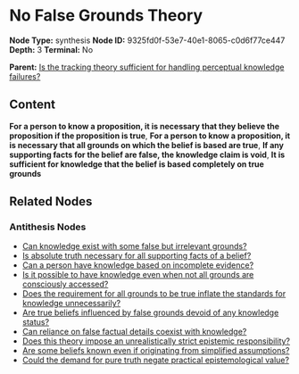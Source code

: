 # No False Grounds Theory

**Node Type:** synthesis
**Node ID:** 9325fd0f-53e7-40e1-8065-c0d6f77ce447
**Depth:** 3
**Terminal:** No

**Parent:** [Is the tracking theory sufficient for handling perceptual knowledge failures?](is-the-tracking-theory-sufficient-for-handling-perceptual-knowledge-failures-antithesis-04c84e1a-14a5-4d2c-9089-500dec4c8e28.md)

## Content

**For a person to know a proposition, it is necessary that they believe the proposition if the proposition is true**, **For a person to know a proposition, it is necessary that all grounds on which the belief is based are true**, **If any supporting facts for the belief are false, the knowledge claim is void**, **It is sufficient for knowledge that the belief is based completely on true grounds**

## Related Nodes

### Antithesis Nodes

- [Can knowledge exist with some false but irrelevant grounds?](can-knowledge-exist-with-some-false-but-irrelevant-grounds-antithesis-cf3c0beb-6a17-4760-8608-6a284b179c6d.md)
- [Is absolute truth necessary for all supporting facts of a belief?](is-absolute-truth-necessary-for-all-supporting-facts-of-a-belief-antithesis-2480b237-980f-4d3d-852d-b33d884812a6.md)
- [Can a person have knowledge based on incomplete evidence?](can-a-person-have-knowledge-based-on-incomplete-evidence-antithesis-c74b7ca6-1f16-450c-80b5-44238ae2e0ed.md)
- [Is it possible to have knowledge even when not all grounds are consciously accessed?](is-it-possible-to-have-knowledge-even-when-not-all-grounds-are-consciously-accessed-antithesis-c2235837-5720-4f45-8b31-54ca85775665.md)
- [Does the requirement for all grounds to be true inflate the standards for knowledge unnecessarily?](does-the-requirement-for-all-grounds-to-be-true-inflate-the-standards-for-knowledge-unnecessarily-antithesis-bd529ed8-ebdd-4a0a-b1fc-cfe26907ee4b.md)
- [Are true beliefs influenced by false grounds devoid of any knowledge status?](are-true-beliefs-influenced-by-false-grounds-devoid-of-any-knowledge-status-antithesis-057013df-00e3-4d77-aad4-645568b21c8d.md)
- [Can reliance on false factual details coexist with knowledge?](can-reliance-on-false-factual-details-coexist-with-knowledge-antithesis-99a0c0d7-ceaf-49aa-a700-ae2958a89f6f.md)
- [Does this theory impose an unrealistically strict epistemic responsibility?](does-this-theory-impose-an-unrealistically-strict-epistemic-responsibility-antithesis-bc104159-8b50-489e-bc1c-09d2964dc63e.md)
- [Are some beliefs known even if originating from simplified assumptions?](are-some-beliefs-known-even-if-originating-from-simplified-assumptions-antithesis-3e635ed5-f0d0-416d-8d3e-3bd0b7b2c5d1.md)
- [Could the demand for pure truth negate practical epistemological value?](could-the-demand-for-pure-truth-negate-practical-epistemological-value-antithesis-788a0a02-cbf9-49f3-ac8e-941a1da6aa8f.md)
